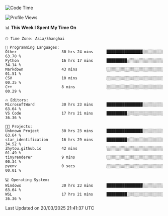 <!--START_SECTION:waka-->
![Code Time](http://img.shields.io/badge/Code%20Time-2%2C440%20hrs%203%20mins-blue)

![Profile Views](http://img.shields.io/badge/Profile%20Views-1-blue)

📊 **This Week I Spent My Time On** 

```text
🕑︎ Time Zone: Asia/Shanghai

💬 Programming Languages: 
Other                    30 hrs 24 mins      ████████████████░░░░░░░░░   63.70 % 
Python                   16 hrs 17 mins      █████████░░░░░░░░░░░░░░░░   34.14 % 
Markdown                 43 mins             ░░░░░░░░░░░░░░░░░░░░░░░░░   01.51 % 
CSV                      10 mins             ░░░░░░░░░░░░░░░░░░░░░░░░░   00.35 % 
C++                      8 mins              ░░░░░░░░░░░░░░░░░░░░░░░░░   00.29 % 

🔥 Editors: 
MicrosoftWord            30 hrs 23 mins      ████████████████░░░░░░░░░   63.64 % 
VS Code                  17 hrs 21 mins      █████████░░░░░░░░░░░░░░░░   36.36 % 

🐱‍💻 Projects: 
Unknown Project          30 hrs 23 mins      ████████████████░░░░░░░░░   63.64 % 
star_identification      16 hrs 29 mins      █████████░░░░░░░░░░░░░░░░   34.52 % 
Zhytou.github.io         42 mins             ░░░░░░░░░░░░░░░░░░░░░░░░░   01.49 % 
tinyrenderer             9 mins              ░░░░░░░░░░░░░░░░░░░░░░░░░   00.34 % 
pyenv                    0 secs              ░░░░░░░░░░░░░░░░░░░░░░░░░   00.01 % 

💻 Operating System: 
Windows                  30 hrs 23 mins      ████████████████░░░░░░░░░   63.64 % 
WSL                      17 hrs 21 mins      █████████░░░░░░░░░░░░░░░░   36.36 % 
```


 Last Updated on 20/03/2025 21:41:37 UTC
<!--END_SECTION:waka-->